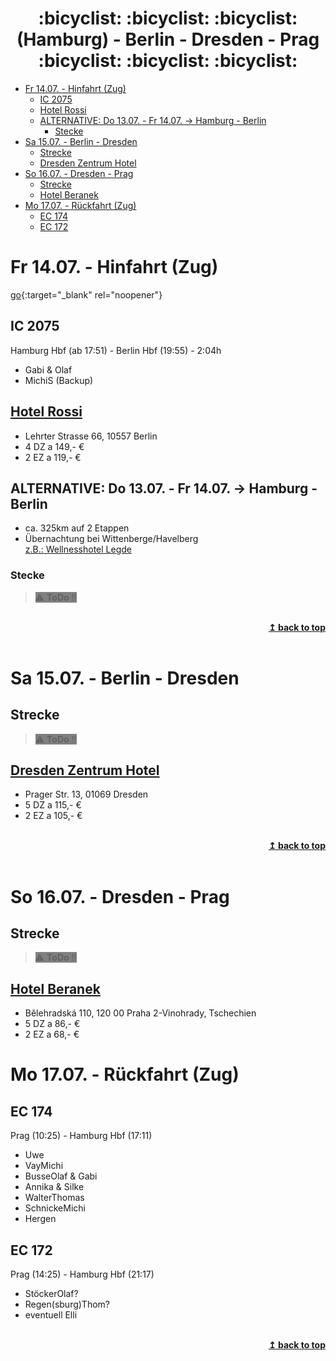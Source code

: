 <div align="center">
<h1><a name="top"></a> :bicyclist: :bicyclist: :bicyclist: (Hamburg) - Berlin - Dresden - Prag :bicyclist: :bicyclist: :bicyclist: </h1>
</div>

- [Fr 14.07. - Hinfahrt (Zug)](#fr-1407---hinfahrt-zug)
  - [IC 2075](#ic-2075)
  - [Hotel Rossi](#hotel-rossi)
  - [ALTERNATIVE: Do 13.07. - Fr 14.07. -\> Hamburg - Berlin](#alternative-do-1307---fr-1407---hamburg---berlin)
    - [Stecke](#stecke)
- [Sa 15.07. - Berlin - Dresden](#sa-1507---berlin---dresden)
  - [Strecke](#strecke)
  - [Dresden Zentrum Hotel](#dresden-zentrum-hotel)
- [So 16.07. - Dresden - Prag](#so-1607---dresden---prag)
  - [Strecke](#strecke-1)
  - [Hotel Beranek](#hotel-beranek)
- [Mo 17.07. - Rückfahrt (Zug)](#mo-1707---rückfahrt-zug)
  - [EC 174](#ec-174)
  - [EC 172](#ec-172)

# Fr 14.07. - Hinfahrt (Zug)


[go](http://stackoverflow.com){:target="_blank" rel="noopener"}


## IC 2075
Hamburg Hbf (ab 17:51) - Berlin Hbf (19:55) - 2:04h
- Gabi & Olaf
- MichiS (Backup)

## <a href="https://www.booking.com/Share-MTXxVyT" target="_blank" rel="noopener noreferrer">Hotel Rossi</a>
- Lehrter Strasse 66, 10557 Berlin
- 4 DZ a 149,- €
- 2 EZ a 119,- €

## ALTERNATIVE: Do 13.07. - Fr 14.07. -> Hamburg - Berlin
- ca. 325km auf 2 Etappen
- Übernachtung bei Wittenberge/Havelberg \
<a href="https://www.booking.com/Share-5FuSgF" target="_blank" rel="noopener noreferrer">z.B.: Wellnesshotel Legde</a>

### Stecke
> <span style="background-color:gray"> :warning: **ToDo** :bangbang: </span>

<br/>
<div align="right">
    <b><a href="#top">↥ back to top</a></b>
</div>
<br/>

# Sa 15.07. - Berlin - Dresden

## Strecke
> <span style="background-color:gray"> :warning: **ToDo** :bangbang: </span>

## <a href="https://www.dresdenzentrumhotel.com/" target="_blank" rel="noopener noreferrer">Dresden Zentrum Hotel</a>
- Prager Str. 13, 01069 Dresden  
- 5 DZ a 115,- €  
- 2 EZ a 105,- €

<br/>
<div align="right">
    <b><a href="#top">↥ back to top</a></b>
</div>
<br/>

# So 16.07. - Dresden - Prag

## Strecke
> <span style="background-color:gray"> :warning: **ToDo** :bangbang: </span>

## <a href="https://www.booking.com/Share-sI5aLU" target="_blank" rel="noopener noreferrer">Hotel Beranek</a>
- Bělehradská 110, 120 00 Praha 2-Vinohrady, Tschechien
- 5 DZ a 86,- €
- 2 EZ a 68,- €

# Mo 17.07. - Rückfahrt (Zug)

## EC 174 
Prag (10:25) - Hamburg Hbf (17:11)
- Uwe
- VayMichi
- BusseOlaf & Gabi
- Annika & Silke
- WalterThomas
- SchnickeMichi
- Hergen

## EC 172
Prag (14:25) - Hamburg Hbf (21:17)
- StöckerOlaf?
- Regen(sburg)Thom?
- eventuell Elli

<br/>
<div align="right">
    <b><a href="#top">↥ back to top</a></b>
</div>
<br/>